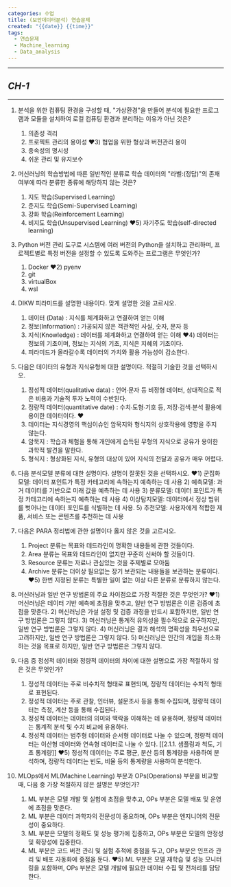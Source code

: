 ```yaml
---
categories: 수업
title: (보안데이터분석) 연습문제
created: "{{date}} {{time}}"
tags:
  - 연습문제
  - Machine_learning
  - Data_analysis
---
```

---
## *CH-1*
---

1. 분석을 위한 컴퓨팅 환경을 구성할 때, "가상환경"을 만들어 분석에 필요한 프로그램과 모듈을 설치하여 로컬 컴퓨팅 환경과 분리하는 이유가 아닌 것은?  
	1) 의존성 격리
	2) 프로젝트 관리의 용이성
	❤️3) 협업을 위한 형상과 버전관리 용이 
	4) 종속성의 명시성
	5) 쉬운 관리 및 유지보수

2. 머신러닝의 학습방법에 따른  일반적인 분류로 학습 데이터의 "라벨:(정답)"의 존재 여부에 따라 분류한 종류에 해당하지 않는 것은?
	1) 지도 학습(Supervised Learning)
	2) 준지도 학습(Semi-Supervised Learning)
	3) 강화 학습(Reinforcement Learning)
	4) 비지도 학습(Unsupervised Learning)
	❤️5) 자기주도 학습(self-directed learning)

3. Python 버전 관리 도구로 시스템에 여러 버전의 Python을 설치하고 관리하며, 프로젝트별로 특정 버전을 설정할 수 있도록 도와주는 프로그램은 무엇인가?
	1) Docker
	❤️2) pyenv
	3) git
	4) virtualBox
	5) wsl

4. DIKW 피라미드를 설명한 내용이다. 맞게 설명한 것을 고르시오.
	1) 데이터 (Data) :  지식를 체계화하고 연결하여 얻는 이해
	2) 정보(Information) :  가공되지 않은 객관적인 사실, 숫자, 문자 등
	3) 지식(Knowledge) : 데이터를 체계화하고 연결하여 얻는 이해
	❤️4) 데이터는 정보의 기초이며, 정보는 지식의 기초, 지식은 지혜의 기초이다.
	5) 피라미드가 올라갈수록 데이터의 가치와 활용 가능성이 감소한다.

5. 다음은 데이터의 유형과 지식유형에 대한 설명이다. 적절히 기술한 것을 선택하시오.
	1) 정성적 데이터(qualitative data) : 언어∙문자 등 비정형 데이터, 상대적으로 적은 비용과 기술적 투자 노력이 수반된다.
	2) 정량적 데이터(quantitative date) : 수치∙도형∙기호 등, 저장∙검색∙분석 활용에 용이한 데이터이다. ❤️
	3) 데이터는 지식경영의 핵심이슈인 암묵지와 형식지의 상호작용에 영향을 주지 않는다.
	4) 암묵지 : 학습과 체험을 통해 개인에게 습득된 무형의 지식으로 공유가 용이한 과학적 발견을 말한다.
	5) 형식지 : 형상화된 지식, 유형의 대상이 있어 지식의 전달과 공유가 매우 어렵다.

6.  다음 분석모델 분류에 대한 설명이다. 설명이 잘못된 것을 선택하시오.
	❤️1) 군집화모델: 데이터 포인트가 특정 카테고리에 속하는지 예측하는 데 사용
	2) 예측모델: 과거 데이터를 기반으로 미래 값을 예측하는 데 사용
	3) 분류모델: 데이터 포인트가 특정 카테고리에 속하는지 예측하는 데 사용
	4) 이상탐지모델: 데이터에서 정상 범위를 벗어나는 데이터 포인트를 식별하는 데 사용.
	5) 추천모델: 사용자에게 적합한 제품, 서비스 또는 콘텐츠를 추천하는 데 사용

7.  다음은 PARA 정리법에 관한 설명이다 옳지 않은 것을 고르시오.
	1) Project 분류는 목표와 데드라인이 명확한 내용들에 관한 것들이다.
	2) Area 분류는 목표와 데드라인이 없지만 꾸준히 신써야 할 것들이다.
	3) Resource 분류는 자료나 관심있는 것을 주제별로 모아둠
	4) Archive 분류는 더이상 필요없는 장기 보관되는 내용들을 보관하는 분류이다.
	❤️5) 한번 지정된 분류는 특별한 일이 없는 이상 다른 분류로 분류하지 않는다.

8. 머신러닝과 일반 연구 방법론의 주요 차이점으로 가장 적절한 것은 무엇인가?
	❤️1) 머신러닝은 데이터 기반 예측에 초점을 맞추고, 일반 연구 방법론은 이론 검증에 초점을 맞춘다.
	2) 머신러닝은 가설 설정 및 검증 과정을 반드시 포함하지만, 일반 연구 방법론은 그렇지 않다.
	3) 머신러닝은 통계적 유의성을 필수적으로 요구하지만, 일반 연구 방법론은 그렇지 않다.
	4) 머신러닝은 결과 해석의 명확성을 최우선으로 고려하지만, 일반 연구 방법론은 그렇지 않다.
	5) 머신러닝은 인간의 개입을 최소화하는 것을 목표로 하지만, 일반 연구 방법론은 그렇지 않다.

9. 다음 중 정성적 데이터와 정량적 데이터의 차이에 대한 설명으로 가장 적절하지 않은 것은 무엇인가?
	1) 정성적 데이터는 주로 비수치적 형태로 표현되며, 정량적 데이터는 수치적 형태로 표현된다.
	2) 정성적 데이터는 주로 관찰, 인터뷰, 설문조사 등을 통해 수집되며, 정량적 데이터는 측정, 계산 등을 통해 수집된다.
	3) 정성적 데이터는 데이터의 의미와 맥락을 이해하는 데 유용하며, 정량적 데이터는 통계적 분석 및 수치 비교에 유용하다.
	4) 정성적 데이터는 범주형 데이터와 순서형 데이터로 나눌 수 있으며, 정량적 데이터는 이산형 데이터와 연속형 데이터로 나눌 수 있다. [[2.1.1. 샘플링과 척도, 기초 통계량]]
	❤️5) 정성적 데이터는 주로 평균, 분산 등의 통계량을 사용하여 분석하며, 정량적 데이터는 빈도, 비율 등의 통계량을 사용하여 분석한다.

10. MLOps에서 ML(Machine Learning) 부분과 OPs(Operations) 부분을 비교할 때, 다음 중 가장 적절하지 않은 설명은 무엇인가?
	1) ML 부분은 모델 개발 및 실험에 초점을 맞추고, OPs 부분은 모델 배포 및 운영에 초점을 맞춘다.
	2) ML 부분은 데이터 과학자의 전문성이 중요하며, OPs 부분은 엔지니어의 전문성이 중요하다.
	3) ML 부분은 모델의 정확도 및 성능 평가에 집중하고, OPs 부분은 모델의 안정성 및 확장성에 집중한다.
	4) ML 부분은 코드 버전 관리 및 실험 추적에 중점을 두고, OPs 부분은 인프라 관리 및 배포 자동화에 중점을 둔다.
	❤️5) ML 부분은 모델 재학습 및 성능 모니터링을 포함하며, OPs 부분은 모델 개발에 필요한 데이터 수집 및 전처리를 담당한다.